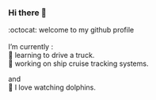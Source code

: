 ### Hi there 👋
:octocat: welcome to my github profile<br><br>
 I’m currently :<br>
🚚 learning to drive a truck.<br>
🚢 working on ship cruise tracking systems.<br>

and<br>
🐬 I love watching dolphins.
